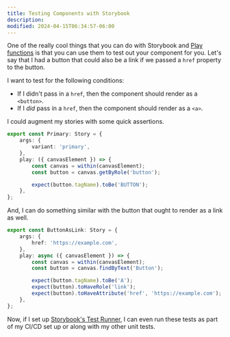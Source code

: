 ```yaml
---
title: Testing Components with Storybook
description:
modified: 2024-04-15T06:34:57-06:00
---
```


One of the really cool things that you can do with Storybook and [Play functions](play-functions.md) is that you can use them to test out your component for you. Let's say that I had a button that could also be a link if we passed a `href` property to the button.

I want to test for the following conditions:

- If I didn't pass in a `href`, then the component should render as a `<button>`.
- If I _did_ pass in a `href`, then the component should render as a `<a>`.

I could augment my stories with some quick assertions.

```ts
export const Primary: Story = {
	args: {
		variant: 'primary',
	},
	play: ({ canvasElement }) => {
		const canvas = within(canvasElement);
		const button = canvas.getByRole('button');

		expect(button.tagName).toBe('BUTTON');
	},
};
```

And, I can do something similar with the button that ought to render as a link as well.

```ts
export const ButtonAsLink: Story = {
	args: {
		href: 'https://example.com',
	},
	play: async ({ canvasElement }) => {
		const canvas = within(canvasElement);
		const button = canvas.findByText('Button');

		expect(button.tagName).toBe('A');
		expect(button).toHaveRole('link');
		expect(button).toHaveAttribute('href', 'https://example.com');
	},
};
```

Now, if I set up [Storybook's Test Runner](test-runner.md), I can even run these tests as part of my CI/CD set up or along with my other unit tests.
